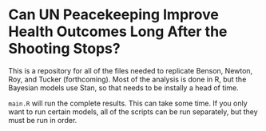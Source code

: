 # Can UN Peacekeeping Improve Health Outcomes Long After the Shooting Stops?

This is a repository for all of the files needed to replicate Benson, Newton, Roy, and Tucker (forthcoming). Most of the analysis is done in R, but the Bayesian models use Stan, so that needs to be instally a head of time.

`main.R` will run the complete results. This can take some time. If you only want to run certain models, all of the scripts can be run separately, but they must be run in order. 

